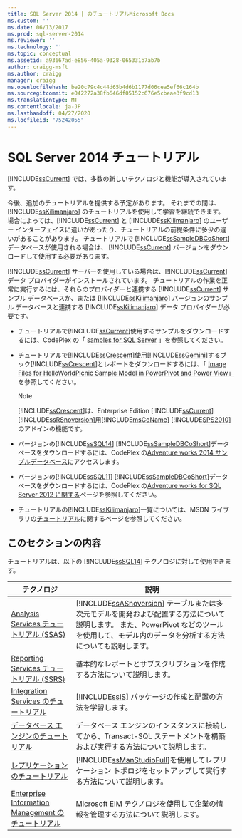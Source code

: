 ```yaml
---
title: SQL Server 2014 | のチュートリアルMicrosoft Docs
ms.custom: ''
ms.date: 06/13/2017
ms.prod: sql-server-2014
ms.reviewer: ''
ms.technology: ''
ms.topic: conceptual
ms.assetid: a93667ad-e856-405a-9328-065331b7ab7b
author: craigg-msft
ms.author: craigg
manager: craigg
ms.openlocfilehash: be20c79c4c44d65b4d6b1177d06cea5ef66c164b
ms.sourcegitcommit: e042272a38fb646df05152c676e5cbeae3f9cd13
ms.translationtype: MT
ms.contentlocale: ja-JP
ms.lasthandoff: 04/27/2020
ms.locfileid: "75242055"
---
```

# <a name="tutorials-for-sql-server-2014"></a>SQL Server 2014 チュートリアル
  [!INCLUDE[ssCurrent](../includes/sscurrent-md.md)] では、多数の新しいテクノロジと機能が導入されています。  
  
 今後、追加のチュートリアルを提供する予定があります。 それまでの間は、[!INCLUDE[ssKilimanjaro](../includes/sskilimanjaro-md.md)] のチュートリアルを使用して学習を継続できます。 場合によっては、[!INCLUDE[ssCurrent](../includes/sscurrent-md.md)] と [!INCLUDE[ssKilimanjaro](../includes/sskilimanjaro-md.md)] のユーザー インターフェイスに違いがあったり、チュートリアルの前提条件に多少の違いがあることがあります。 チュートリアルで [!INCLUDE[ssSampleDBCoShort](../includes/sssampledbcoshort-md.md)] データベースが使用される場合は、 [!INCLUDE[ssCurrent](../includes/sscurrent-md.md)] バージョンをダウンロードして使用する必要があります。  
  
 [!INCLUDE[ssCurrent](../includes/sscurrent-md.md)] サーバーを使用している場合は、[!INCLUDE[ssCurrent](../includes/sscurrent-md.md)] データ プロバイダーがインストールされています。 チュートリアルの作業を正常に実行するには、それらのプロバイダーと連携する [!INCLUDE[ssCurrent](../includes/sscurrent-md.md)] サンプル データベースか、または [!INCLUDE[ssKilimanjaro](../includes/sskilimanjaro-md.md)] バージョンのサンプル データベースと連携する [!INCLUDE[ssKilimanjaro](../includes/sskilimanjaro-md.md)] データ プロバイダーが必要です。  
  
-   チュートリアルで[!INCLUDE[ssCurrent](../includes/sscurrent-md.md)]使用するサンプルをダウンロードするには、CodePlex の「 [samples for SQL Server](https://social.technet.microsoft.com/wiki/contents/articles/3735.sql-server-samples-readme.aspx#About_Crescent_Sample_Images) 」を参照してください。  
  
-   チュートリアルで[!INCLUDE[ssCrescent](../includes/sscrescent-md.md)]使用[!INCLUDE[ssGemini](../includes/ssgemini-md.md)]するブック[!INCLUDE[ssCrescent](../includes/sscrescent-md.md)]とレポートをダウンロードするには、「 [Image Files for HelloWorldPicnic Sample Model in PowerPivot and Power View」](https://www.microsoft.com/download/details.aspx?id=26719)を参照してください。  
  
    > [!NOTE]  
    >  [!INCLUDE[ssCrescent](../includes/sscrescent-md.md)]は、Enterprise Edition [!INCLUDE[ssCurrent](../includes/sscurrent-md.md)] [!INCLUDE[ssRSnoversion](../includes/ssrsnoversion-md.md)]用[!INCLUDE[msCoName](../includes/msconame-md.md)] [!INCLUDE[SPS2010](../includes/sps2010-md.md)]のアドインの機能です。  
  
-   バージョンの[!INCLUDE[ssSQL14](../includes/sssql14-md.md)] [!INCLUDE[ssSampleDBCoShort](../includes/sssampledbcoshort-md.md)]データベースをダウンロードするには、CodePlex の[Adventure works 2014 サンプルデータベース](https://msftdbprodsamples.codeplex.com/releases/view/125550)にアクセスします。  
  
-   バージョンの[!INCLUDE[ssSQL11](../includes/sssql11-md.md)] [!INCLUDE[ssSampleDBCoShort](../includes/sssampledbcoshort-md.md)]データベースをダウンロードするには、CodePlex の[Adventure works for SQL Server 2012 に関する](https://msftdbprodsamples.codeplex.com/releases/view/55330)ページを参照してください。  
  
-   チュートリアルの[!INCLUDE[ssKilimanjaro](../includes/sskilimanjaro-md.md)]一覧については、MSDN ライブラリの[チュートリアル](https://msdn.microsoft.com/library/ms167593.aspx)に関するページを参照してください。  
  
## <a name="in-this-section"></a>このセクションの内容  
 チュートリアルは、以下の [!INCLUDE[ssSQL14](../includes/sssql14-md.md)] テクノロジに対して使用できます。  
  
|テクノロジ|説明|  
|----------------|-----------------|  
|[Analysis Services チュートリアル (SSAS)](https://docs.microsoft.com/analysis-services/analysis-services-tutorials-ssas)|[!INCLUDE[ssASnoversion](../includes/ssasnoversion-md.md)] テーブルまたは多次元モデルを開発および配置する方法について説明します。 また、PowerPivot などのツールを使用して、モデル内のデータを分析する方法についても説明します。|  
|[Reporting Services チュートリアル &#40;SSRS&#41;](../reporting-services/reporting-services-tutorials-ssrs.md)|基本的なレポートとサブスクリプションを作成する方法について説明します。|  
|[Integration Services のチュートリアル](../integration-services/integration-services-tutorials.md)|[!INCLUDE[ssIS](../includes/ssis-md.md)] パッケージの作成と配置の方法を学習します。|  
|[データベース エンジンのチュートリアル](../relational-databases/database-engine-tutorials.md)|データベース エンジンのインスタンスに接続してから、Transact-SQL ステートメントを構築および実行する方法について説明します。|  
|[レプリケーションのチュートリアル](../relational-databases/replication/replication-tutorials.md)|[!INCLUDE[ssManStudioFull](../includes/ssmanstudiofull-md.md)]を使用してレプリケーション トポロジをセットアップして実行する方法について説明します。|  
|[Enterprise Information Management のチュートリアル](../../2014/tutorials/enterprise-information-management-tutorials.md)|Microsoft EIM テクノロジを使用して企業の情報を管理する方法について説明します。|  
  

